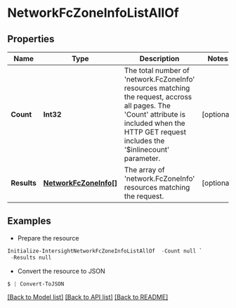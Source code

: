 # NetworkFcZoneInfoListAllOf
## Properties

Name | Type | Description | Notes
------------ | ------------- | ------------- | -------------
**Count** | **Int32** | The total number of &#39;network.FcZoneInfo&#39; resources matching the request, accross all pages. The &#39;Count&#39; attribute is included when the HTTP GET request includes the &#39;$inlinecount&#39; parameter. | [optional] 
**Results** | [**NetworkFcZoneInfo[]**](NetworkFcZoneInfo.md) | The array of &#39;network.FcZoneInfo&#39; resources matching the request. | [optional] 

## Examples

- Prepare the resource
```powershell
Initialize-IntersightNetworkFcZoneInfoListAllOf  -Count null `
 -Results null
```

- Convert the resource to JSON
```powershell
$ | Convert-ToJSON
```

[[Back to Model list]](../README.md#documentation-for-models) [[Back to API list]](../README.md#documentation-for-api-endpoints) [[Back to README]](../README.md)

